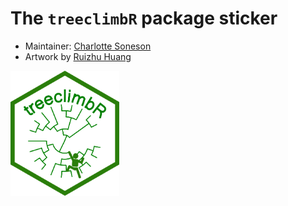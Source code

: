 # The `treeclimbR` package sticker

* Maintainer: [Charlotte Soneson](https://github.com/csoneson/)
* Artwork by [Ruizhu Huang](https://github.com/fionarhuang)

<img src=treeclimbR.png height="200">

